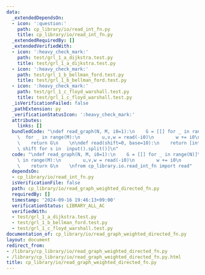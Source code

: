 ```yaml
---
data:
  _extendedDependsOn:
  - icon: ':question:'
    path: cp_library/io/read_int_fn.py
    title: cp_library/io/read_int_fn.py
  _extendedRequiredBy: []
  _extendedVerifiedWith:
  - icon: ':heavy_check_mark:'
    path: test/grl_1_a_dijkstra.test.py
    title: test/grl_1_a_dijkstra.test.py
  - icon: ':heavy_check_mark:'
    path: test/grl_1_b_bellman_ford.test.py
    title: test/grl_1_b_bellman_ford.test.py
  - icon: ':heavy_check_mark:'
    path: test/grl_1_c_floyd_warshall.test.py
    title: test/grl_1_c_floyd_warshall.test.py
  _isVerificationFailed: false
  _pathExtension: py
  _verificationStatusIcon: ':heavy_check_mark:'
  attributes:
    links: []
  bundledCode: "\ndef read_graph(N, M, i0=1):\n    G = [[] for _ in range(N)]\n  \
    \  for _ in range(M):\n        u,v,w = read(-i0)\n        w += i0\n        G[u].append((w,v))\n\
    \    return G\n    \n\ndef read(shift=0, base=10):\n    return [int(s, base) +\
    \ shift for s in  input().split()]\n"
  code: "\ndef read_graph(N, M, i0=1):\n    G = [[] for _ in range(N)]\n    for _\
    \ in range(M):\n        u,v,w = read(-i0)\n        w += i0\n        G[u].append((w,v))\n\
    \    return G\n    \nfrom cp_library.io.read_int_fn import read"
  dependsOn:
  - cp_library/io/read_int_fn.py
  isVerificationFile: false
  path: cp_library/io/read_graph_weighted_directed_fn.py
  requiredBy: []
  timestamp: '2024-09-16 19:46:13+09:00'
  verificationStatus: LIBRARY_ALL_AC
  verifiedWith:
  - test/grl_1_a_dijkstra.test.py
  - test/grl_1_b_bellman_ford.test.py
  - test/grl_1_c_floyd_warshall.test.py
documentation_of: cp_library/io/read_graph_weighted_directed_fn.py
layout: document
redirect_from:
- /library/cp_library/io/read_graph_weighted_directed_fn.py
- /library/cp_library/io/read_graph_weighted_directed_fn.py.html
title: cp_library/io/read_graph_weighted_directed_fn.py
---
```

